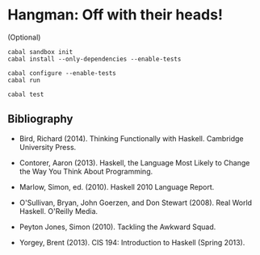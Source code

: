 # Hangman: Off with their heads!

(Optional)

```
cabal sandbox init
cabal install --only-dependencies --enable-tests
```

```
cabal configure --enable-tests
cabal run
```

```
cabal test
```

## Bibliography

- Bird, Richard (2014). Thinking Functionally with Haskell. Cambridge
  University Press.

- Contorer, Aaron (2013). Haskell, the Language Most Likely to Change
  the Way You Think About Programming.

- Marlow, Simon, ed. (2010). Haskell 2010 Language Report.

- O'Sullivan, Bryan, John Goerzen, and Don Stewart (2008). Real World
  Haskell. O'Reilly Media.

- Peyton Jones, Simon (2010). Tackling the Awkward Squad.

- Yorgey, Brent (2013). CIS 194: Introduction to Haskell (Spring
  2013).
